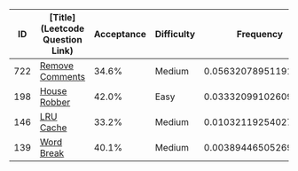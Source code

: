 |ID|[Title](Leetcode Question Link)|Acceptance|Difficulty|Frequency|
|----|-----|----|---|---|
|722|[Remove Comments]( https://leetcode.com/problems/remove-comments)|34.6%|Medium|0.05632078951191108|
|198|[House Robber]( https://leetcode.com/problems/house-robber)|42.0%|Easy|0.033320991026093004|
|146|[LRU Cache]( https://leetcode.com/problems/lru-cache)|33.2%|Medium|0.010321192540274932|
|139|[Word Break]( https://leetcode.com/problems/word-break)|40.1%|Medium|0.003894465052690167|

